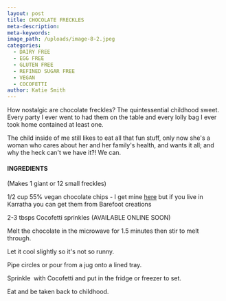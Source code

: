 ```yaml
---
layout: post
title: CHOCOLATE FRECKLES
meta-description:
meta-keywords:
image_path: /uploads/image-8-2.jpeg
categories:
  - DAIRY FREE
  - EGG FREE
  - GLUTEN FREE
  - REFINED SUGAR FREE
  - VEGAN
  - COCOFETTI
author: Katie Smith
---
```

How nostalgic are chocolate freckles? The quintessential childhood sweet. Every party I ever went to had them on the table and every lolly bag I ever took home contained at least one.

The child inside of me still likes to eat all that fun stuff, only now she's a woman who cares about her and her family's health, and wants it all; and why the heck can't we have it?\! We can.

#### INGREDIENTS

(Makes 1 giant or 12 small freckles)

1/2 cup 55% vegan chocolate chips - I get mine [here](https://www.goodness.com.au/organic-dark-chocolate-drops-55-cocoa-250g/)&nbsp;but if you live in Karratha you can get them from Barefoot creations

2-3 tbsps Cocofetti sprinkles (AVAILABLE ONLINE SOON)

Melt the chocolate in the microwave for 1.5 minutes then stir to melt through.

Let it cool slightly so it's not so runny.

Pipe circles or pour from a jug onto a lined tray.

Sprinkle &nbsp;with Cocofetti and put in the fridge or freezer to set.

Eat and be taken back to childhood.

